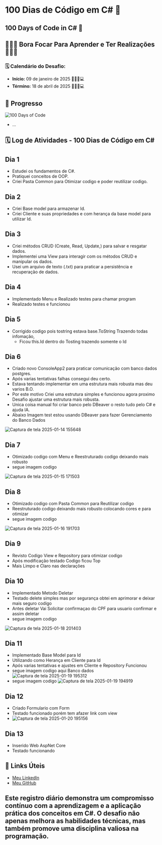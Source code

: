# 100 Dias de Código em C# 🚀
## 100 Days of Code in C# 🚀
## 🌟🌟🌟 Bora Focar Para Aprender e Ter Realizações 🚀🚀🚀

### 🗓️ Calendário do Desafio: 
- **Início:** 09 de janeiro de 2025 🎯✨🚀💻 
- **Término:** 18 de abril de 2025 🎯✨🚀💻 

## 🌟 Progresso

![100 Days of Code](https://img.shields.io/badge/100DaysOfCode-blueviolet)

- ...

## 🗓️ Log de Atividades - 100 Dias de Código em C#

## Dia 1
- Estudei os fundamentos de C#.
- Pratiquei conceitos de OOP.
- Criei Pasta Common para Otimizar codigo e poder reutilizar codigo.

## Dia 2
- Criei Base model para armazenar Id.
- Criei Cliente e suas propriedades e com herança da base model para utilizar Id.

## Dia 3
- Criei métodos CRUD (Create, Read, Update,) para salvar e resgatar dados.
- Implementei uma View para interagir com os métodos CRUD e manipular os dados.
- Usei um arquivo de texto (.txt) para praticar a persistência e recuperação de dados. 

## Dia 4
- Implementado Menu e Realizado testes para chamar program
- Realizado testes e funcionou 

## Dia 5
- Corrigido codigo pois tostring estava base.ToString Trazendo todas infomação,
  - Ficou this.Id dentro do Tosting trazendo somente o Id

## Dia 6
- Criado novo ConsoleApp2 para praticar comunicação com banco dados postgres.
- Após varias tentativas falhas consegui deu certo.
- Estava tentando implementar em uma estrutura mais robusta mas deu varios B.O.
- Por este motivo Criei uma estrutura simples e funcionou agora proximo Desafio ajustar
  uma estrutura mais robusta.
- Unica coisa manual foi criar banco pelo DBeaver o resto tudo pelo C# e ajuda IA.
- Abaixo Imagem test estou usando DBeaver para fazer Gerenciamento do Banco Dados
  <br>
  
 ![Captura de tela 2025-01-14 155648](https://github.com/user-attachments/assets/1ad1acf4-a8ac-470f-9249-79041060c203)

## Dia 7
- Otimizado codigo com Menu e Reestruturado codigo deixando mais robusto
- segue imagem codigo
  <br>
  
 ![Captura de tela 2025-01-15 171503](https://github.com/user-attachments/assets/76b98291-e80a-4e52-8ea8-81d718c0fb05)

## Dia 8
- Otimizado codigo com Pasta Common para Reutilizar codigo
- Reestruturado codigo deixando mais robusto colocando cores e para otimizar
- segue imagem codigo
  <br>

![Captura de tela 2025-01-16 191703](https://github.com/user-attachments/assets/c7459eae-564f-41f7-ba64-56de796e19d5)

## Dia 9
- Revisto Codigo View e Repository para otimizar codigo
- Após modificação testado Codigo ficou Top
- Mais Limpo e Claro nas declarações

## Dia 10
- Implementado Metodo Deletar
- Testado delete simples mas por segurança obtei em aprimorar e deixar mais seguro codigo
- Antes deletar Vai Solicitar confirmaçao do CPF para usuario confirmar e assim deletar
- segue imagem codigo
  <br>

![Captura de tela 2025-01-18 201403](https://github.com/user-attachments/assets/49a5823d-10d0-4960-8155-5db649e4edfc)

## Dia 11
- Implementado Base Model para Id
- Utilizando como Herança em Cliente para Id
- Após varias tentativas e ajustes em Cliente e Repository Funcionou
- segue imagem codigo aqui Banco dados
  <br>
![Captura de tela 2025-01-19 195312](https://github.com/user-attachments/assets/54bebfd2-72dc-4564-b871-63e0f4453948)
  <br>
- segue imagem codigo 
![Captura de tela 2025-01-19 194919](https://github.com/user-attachments/assets/07d3a08d-5f44-49c0-876d-1e9a107207eb)

## Dia 12
- Criado Formulario com Form
- Testado funcionado porém tem afazer link com view
  <br>
- ![Captura de tela 2025-01-20 195156](https://github.com/user-attachments/assets/9d481688-3dd5-4ffc-8d70-2ef0fe9bb553)

## Dia 13
- Inserido Web AspNet Core
- Testado funcionando

  
## 🔗 Links Úteis

- [Meu LinkedIn](https://www.linkedin.com/in/valdemar-teider-5336b394/)
- [Meu GitHub](https://github.com/1985Valdemar)

## Este registro diário demonstra um compromisso contínuo com a aprendizagem e a aplicação prática dos conceitos em C#. O desafio não apenas melhora as habilidades técnicas, mas também promove uma disciplina valiosa na programação.

